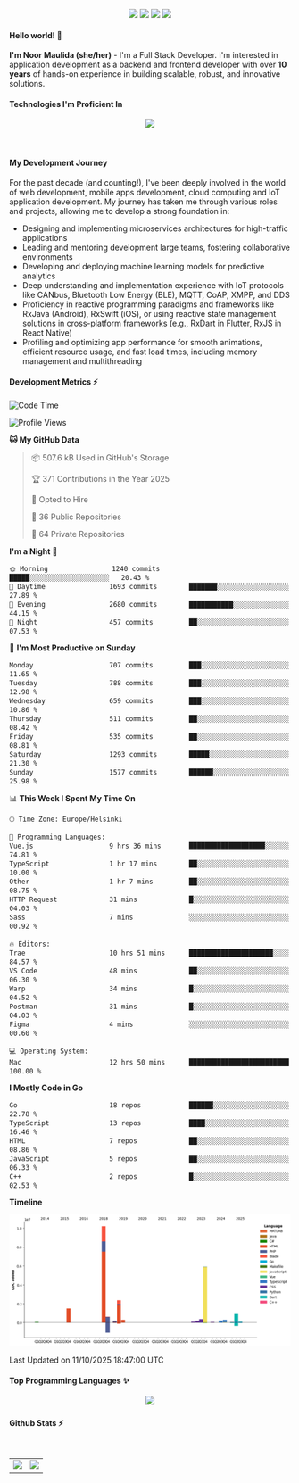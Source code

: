<p align="center">
  <img src="https://dev.discordprofiles.me/badge/status/814439552055771206?simple=true">
  <img src="https://dev.discordprofiles.me/badge/playing/814439552055771206">
  <img src="https://dev.discordprofiles.me/badge/vscode/814439552055771206">
  <img src="https://dev.discordprofiles.me/badge/spotify/814439552055771206">
</p>

#### Hello world! 👋
**I'm Noor Maulida (she/her)** - I'm a Full Stack Developer. I'm interested in application development as a backend and frontend developer with over **10 years** of hands-on experience in building scalable, robust, and innovative solutions.

#### Technologies I'm Proficient In
<p align="center">
  <img src="https://skillicons.dev/icons?i=go,laravel,nodejs,vue,react,flutter,python,mongodb,docker,aws,gcp" />
</p>
<br>

#### My Development Journey
For the past decade (and counting!), I've been deeply involved in the world of web development, mobile apps development, cloud computing and IoT application development. My journey has taken me through various roles and projects, allowing me to develop a strong foundation in:

* Designing and implementing microservices architectures for high-traffic applications
* Leading and mentoring development large teams, fostering collaborative environments
* Developing and deploying machine learning models for predictive analytics
* Deep understanding and implementation experience with IoT protocols like CANbus, Bluetooth Low Energy (BLE), MQTT, CoAP, XMPP, and DDS
* Proficiency in reactive programming paradigms and frameworks like RxJava (Android), RxSwift (iOS), or using reactive state management solutions in cross-platform frameworks (e.g., RxDart in Flutter, RxJS in React Native)
* Profiling and optimizing app performance for smooth animations, efficient resource usage, and fast load times, including memory management and multithreading

#### Development Metrics ⚡
<!--START_SECTION:waka-->
![Code Time](http://img.shields.io/badge/Code%20Time-1%2C390%20hrs%2028%20mins-blue)

![Profile Views](http://img.shields.io/badge/Profile%20Views-0-blue)

**🐱 My GitHub Data** 

> 📦 507.6 kB Used in GitHub's Storage 
 > 
> 🏆 371 Contributions in the Year 2025
 > 
> 💼 Opted to Hire
 > 
> 📜 36 Public Repositories 
 > 
> 🔑 64 Private Repositories 
 > 
**I'm a Night 🦉** 

```text
🌞 Morning                1240 commits        █████░░░░░░░░░░░░░░░░░░░░   20.43 % 
🌆 Daytime                1693 commits        ███████░░░░░░░░░░░░░░░░░░   27.89 % 
🌃 Evening                2680 commits        ███████████░░░░░░░░░░░░░░   44.15 % 
🌙 Night                  457 commits         ██░░░░░░░░░░░░░░░░░░░░░░░   07.53 % 
```
📅 **I'm Most Productive on Sunday** 

```text
Monday                   707 commits         ███░░░░░░░░░░░░░░░░░░░░░░   11.65 % 
Tuesday                  788 commits         ███░░░░░░░░░░░░░░░░░░░░░░   12.98 % 
Wednesday                659 commits         ███░░░░░░░░░░░░░░░░░░░░░░   10.86 % 
Thursday                 511 commits         ██░░░░░░░░░░░░░░░░░░░░░░░   08.42 % 
Friday                   535 commits         ██░░░░░░░░░░░░░░░░░░░░░░░   08.81 % 
Saturday                 1293 commits        █████░░░░░░░░░░░░░░░░░░░░   21.30 % 
Sunday                   1577 commits        ██████░░░░░░░░░░░░░░░░░░░   25.98 % 
```


📊 **This Week I Spent My Time On** 

```text
🕑︎ Time Zone: Europe/Helsinki

💬 Programming Languages: 
Vue.js                   9 hrs 36 mins       ███████████████████░░░░░░   74.81 % 
TypeScript               1 hr 17 mins        ██░░░░░░░░░░░░░░░░░░░░░░░   10.00 % 
Other                    1 hr 7 mins         ██░░░░░░░░░░░░░░░░░░░░░░░   08.75 % 
HTTP Request             31 mins             █░░░░░░░░░░░░░░░░░░░░░░░░   04.03 % 
Sass                     7 mins              ░░░░░░░░░░░░░░░░░░░░░░░░░   00.92 % 

🔥 Editors: 
Trae                     10 hrs 51 mins      █████████████████████░░░░   84.57 % 
VS Code                  48 mins             ██░░░░░░░░░░░░░░░░░░░░░░░   06.30 % 
Warp                     34 mins             █░░░░░░░░░░░░░░░░░░░░░░░░   04.52 % 
Postman                  31 mins             █░░░░░░░░░░░░░░░░░░░░░░░░   04.03 % 
Figma                    4 mins              ░░░░░░░░░░░░░░░░░░░░░░░░░   00.60 % 

💻 Operating System: 
Mac                      12 hrs 50 mins      █████████████████████████   100.00 % 
```

**I Mostly Code in Go** 

```text
Go                       18 repos            ██████░░░░░░░░░░░░░░░░░░░   22.78 % 
TypeScript               13 repos            ████░░░░░░░░░░░░░░░░░░░░░   16.46 % 
HTML                     7 repos             ██░░░░░░░░░░░░░░░░░░░░░░░   08.86 % 
JavaScript               5 repos             ██░░░░░░░░░░░░░░░░░░░░░░░   06.33 % 
C++                      2 repos             █░░░░░░░░░░░░░░░░░░░░░░░░   02.53 % 
```



**Timeline**

![Lines of Code chart](https://raw.githubusercontent.com/noormaulida/noormaulida/main/assets/bar_graph.png)


 Last Updated on 11/10/2025 18:47:00 UTC
<!--END_SECTION:waka-->

#### Top Programming Languages ✨
<p align="center">
  <img src="https://api.githubtrends.io/user/svg/noormaulida/langs?time_range=one_year&include_private=true&compact=true&theme=dark" />
</p>

#### Github Stats ⚡
<p align="center">
  <table>
    <tr>
      <td>
        <img src="https://github-readme-streak-stats.herokuapp.com?user=noormaulida&theme=react&hide_border=true&mode=weekly" height="180" />
      </td>
      <td>
        <img src="https://github-readme-stats.vercel.app/api?username=noormaulida&theme=react&count_private=true&hide_border=true&line_height=20" height="180"/>
      </td>
    </tr>
</p>
<br>
